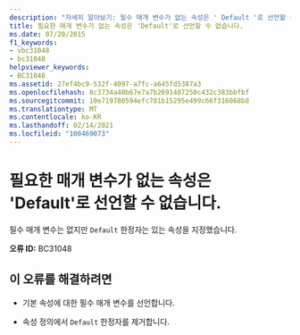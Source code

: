 ```yaml
---
description: "자세히 알아보기: 필수 매개 변수가 없는 속성은 ' Default '로 선언할 수 없습니다."
title: 필요한 매개 변수가 없는 속성은 'Default'로 선언할 수 없습니다.
ms.date: 07/20/2015
f1_keywords:
- vbc31048
- bc31048
helpviewer_keywords:
- BC31048
ms.assetid: 27ef4bc9-532f-4097-a7fc-a645fd5387a3
ms.openlocfilehash: 8c3734a40b67e7a7b2691407250c432c383bbfbf
ms.sourcegitcommit: 10e719780594efc781b15295e499c66f316068b8
ms.translationtype: MT
ms.contentlocale: ko-KR
ms.lasthandoff: 02/14/2021
ms.locfileid: "100469073"
---
```

# <a name="properties-with-no-required-parameters-cannot-be-declared-default"></a>필요한 매개 변수가 없는 속성은 'Default'로 선언할 수 없습니다.

필수 매개 변수는 없지만 `Default` 한정자는 있는 속성을 지정했습니다.  
  
 **오류 ID:** BC31048  
  
## <a name="to-correct-this-error"></a>이 오류를 해결하려면  
  
- 기본 속성에 대한 필수 매개 변수를 선언합니다.  
  
- 속성 정의에서 `Default` 한정자를 제거합니다.
